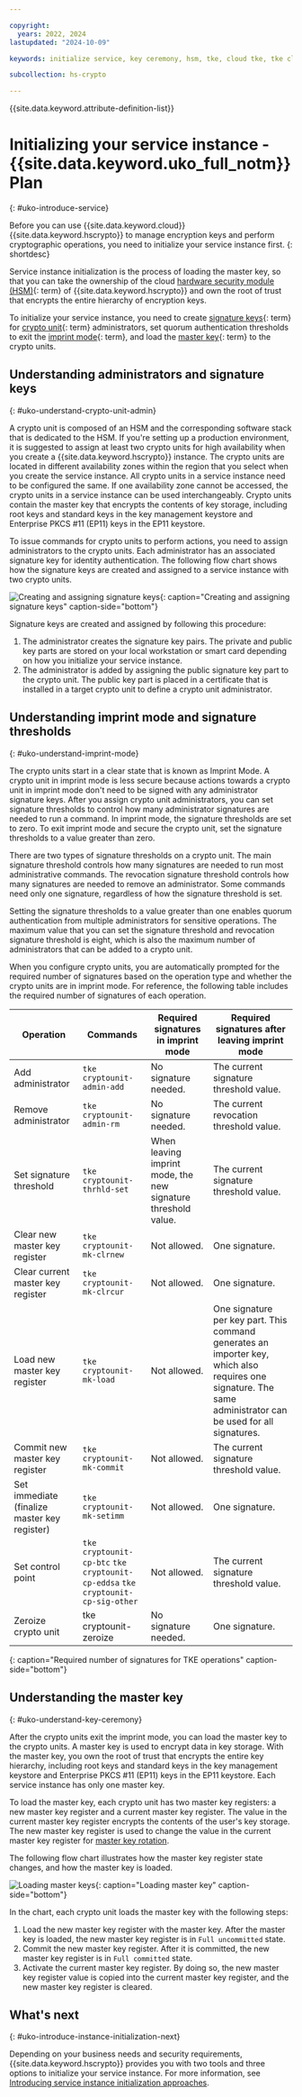 ```yaml
---

copyright:
  years: 2022, 2024
lastupdated: "2024-10-09"

keywords: initialize service, key ceremony, hsm, tke, cloud tke, tke cli, management utilities, imprint mode, smart card, master key, key part, load master key

subcollection: hs-crypto

---
```



{{site.data.keyword.attribute-definition-list}}




# Initializing your service instance - {{site.data.keyword.uko_full_notm}} Plan
{: #uko-introduce-service}

Before you can use {{site.data.keyword.cloud}} {{site.data.keyword.hscrypto}} to manage encryption keys and perform cryptographic operations, you need to initialize your service instance first.
{: shortdesc}

Service instance initialization is the process of loading the master key, so that you can take the ownership of the cloud [hardware security module (HSM)](#x6704988){: term} of {{site.data.keyword.hscrypto}} and own the root of trust that encrypts the entire hierarchy of encryption keys.

To initialize your service instance, you need to create [signature keys](#x8250375){: term} for [crypto unit](#x9860404){: term} administrators, set quorum authentication thresholds to exit the [imprint mode](#x9860399){: term}, and load the [master key](#x2908413){: term} to the crypto units.

## Understanding administrators and signature keys
{: #uko-understand-crypto-unit-admin}

A crypto unit is composed of an HSM and the corresponding software stack that is dedicated to the HSM. If you're setting up a production environment, it is suggested to assign at least two crypto units for high availability when you create a {{site.data.keyword.hscrypto}} instance. The crypto units are located in different availability zones within the region that you select when you create the service instance. All crypto units in a service instance need to be configured the same. If one availability zone cannot be accessed, the crypto units in a service instance can be used interchangeably. Crypto units contain the master key that encrypts the contents of key storage, including root keys and standard keys in the key management keystore and Enterprise PKCS #11 (EP11) keys in the EP11 keystore.

To issue commands for crypto units to perform actions, you need to assign administrators to the crypto units. Each administrator has an associated signature key for identity authentication. The following flow chart shows how the signature keys are created and assigned to a service instance with two crypto units.

![Creating and assigning signature keys](/images/sigkey-flow.svg "How to create and assign signature keys"){: caption="Creating and assigning signature keys" caption-side="bottom"}

Signature keys are created and assigned by following this procedure:

1. The administrator creates the signature key pairs. The private and public key parts are stored on your local workstation or smart card depending on how you initialize your service instance.
2. The administrator is added by assigning the public signature key part to the crypto unit. The public key part is placed in a certificate that is installed in a target crypto unit to define a crypto unit administrator.

## Understanding imprint mode and signature thresholds
{: #uko-understand-imprint-mode}

The crypto units start in a clear state that is known as Imprint Mode. A crypto unit in imprint mode is less secure because actions towards a crypto unit in imprint mode don't need to be signed with any administrator signature keys. After you assign crypto unit administrators, you can set signature thresholds to control how many administrator signatures are needed to run a command. In imprint mode, the signature thresholds are set to zero. To exit imprint mode and secure the crypto unit, set the signature thresholds to a value greater than zero.

There are two types of signature thresholds on a crypto unit. The main signature threshold controls how many signatures are needed to run most administrative commands. The revocation signature threshold controls how many signatures are needed to remove an administrator. Some commands need only one signature, regardless of how the signature threshold is set.

Setting the signature thresholds to a value greater than one enables quorum authentication from multiple administrators for sensitive operations. The maximum value that you can set the signature threshold and revocation signature threshold is eight, which is also the maximum number of administrators that can be added to a crypto unit.

When you configure crypto units, you are automatically prompted for the required number of signatures based on the operation type and whether the crypto units are in imprint mode. For reference, the following table includes the required number of signatures of each operation.

| Operation | Commands | Required signatures in imprint mode |Required signatures after leaving imprint mode |
| ------- | ----------- | ----------------------- |----------------------- |
|Add administrator  | 	`tke cryptounit-admin-add`  | No signature needed. | The current signature threshold value.  |
|Remove administrator |`tke cryptounit-admin-rm`   | No signature needed. | The current revocation threshold value.  |
|Set signature threshold  | `tke cryptounit-thrhld-set`  | When leaving imprint mode, the new signature threshold value. | The current signature threshold value.  |
|Clear new master key register  | `tke cryptounit-mk-clrnew`  | Not allowed. |  One signature. |
|Clear current master key register  | `tke cryptounit-mk-clrcur`  | Not allowed. | One signature.  |
|Load new master key register  | `tke cryptounit-mk-load`  | Not allowed. | One signature per key part. This command generates an importer key, which also requires one signature. The same administrator can be used for all signatures.  |
|Commit new master key register  | `tke cryptounit-mk-commit`  | Not allowed. | The current signature threshold value.  |
|Set immediate (finalize master key register)  | `tke cryptounit-mk-setimm`  | Not allowed.|  	One signature. |
|Set control point  | `tke cryptounit-cp-btc` `tke cryptounit-cp-eddsa` `tke cryptounit-cp-sig-other`  | Not allowed. |  The current signature threshold value. |
|Zeroize crypto unit  | tke cryptounit-zeroize  | No signature needed. | 	One signature.   |
{: caption="Required number of signatures for TKE operations" caption-side="bottom"}

## Understanding the master key
{: #uko-understand-key-ceremony}

After the crypto units exit the imprint mode, you can load the master key to the crypto units. A master key is used to encrypt data in key storage. With the master key, you own the root of trust that encrypts the entire key hierarchy, including root keys and standard keys in the key management keystore and Enterprise PKCS #11 (EP11) keys in the EP11 keystore. Each service instance has only one master key.

To load the master key, each crypto unit has two master key registers: a new master key register and a current master key register. The value in the current master key register encrypts the contents of the user's key storage. The new master key register is used to change the value in the current master key register for [master key rotation](/docs/hs-crypto?topic=hs-crypto-master-key-rotation-intro).

The following flow chart illustrates how the master key register state changes, and how the master key is loaded.

![Loading master keys](/images/master-key-register.svg "How to load a master key"){: caption="Loading master key" caption-side="bottom"}

In the chart, each crypto unit loads the master key with the following steps:

1. Load the new master key register with the master key. After the master key is loaded, the new master key register is in `Full uncommitted` state.
2. Commit the new master key register. After it is committed, the new master key register is in `Full committed` state.
3. Activate the current master key register. By doing so, the new master key register value is copied into the current master key register, and the new master key register is cleared.

## What's next
{: #uko-introduce-instance-initialization-next}

Depending on your business needs and security requirements, {{site.data.keyword.hscrypto}} provides you with two tools and three options to initialize your service instance. For more information, see [Introducing service instance initialization approaches](/docs/hs-crypto?topic=hs-crypto-uko-initialize-instance-mode).
